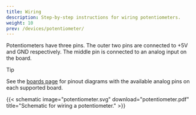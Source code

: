 ```yaml
---
title: Wiring
description: Step-by-step instructions for wiring potentiometers.
weight: 10
prev: /devices/potentiometer/
---
```


Potentiometers have three pins. The outer two pins are connected to +5V and GND respectively. The middle pin is connected to an analog input on the board.

> [!TIP]
> See the [boards page](/boards/) for pinout diagrams with the available analog pins on each supported board.

{{< schematic image="potentiometer.svg" download="potentiometer.pdf" title="Schematic for wiring a potentiometer." >}}
